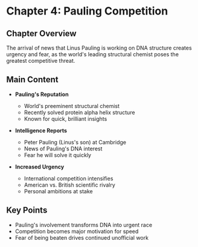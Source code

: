 # Chapter 4: Pauling Competition

## Chapter Overview
The arrival of news that Linus Pauling is working on DNA structure creates urgency and fear, as the world's leading structural chemist poses the greatest competitive threat.

## Main Content
- **Pauling's Reputation**
  - World's preeminent structural chemist
  - Recently solved protein alpha helix structure
  - Known for quick, brilliant insights

- **Intelligence Reports**
  - Peter Pauling (Linus's son) at Cambridge
  - News of Pauling's DNA interest
  - Fear he will solve it quickly

- **Increased Urgency**
  - International competition intensifies
  - American vs. British scientific rivalry
  - Personal ambitions at stake

## Key Points
- Pauling's involvement transforms DNA into urgent race
- Competition becomes major motivation for speed
- Fear of being beaten drives continued unofficial work